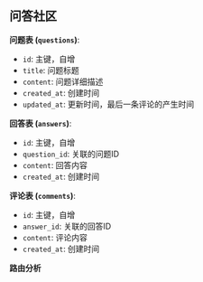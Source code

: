 ## 问答社区

**问题表 (`questions`)**:

- `id`: 主键，自增
- `title`: 问题标题
- `content`: 问题详细描述
- `created_at`: 创建时间
- `updated_at`: 更新时间，最后一条评论的产生时间

**回答表 (`answers`)**:

- `id`: 主键，自增
- `question_id`: 关联的问题ID
- `content`: 回答内容
- `created_at`: 创建时间

**评论表 (`comments`)**:

- `id`: 主键，自增
- `answer_id`: 关联的回答ID
- `content`: 评论内容
- `created_at`: 创建时间

**路由分析**


